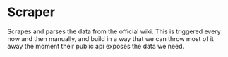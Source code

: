# Scraper

Scrapes and parses the data from the official wiki. This is triggered every now and then manually,
and build in a way that we can throw most of it away the moment their public api exposes the data we need.
